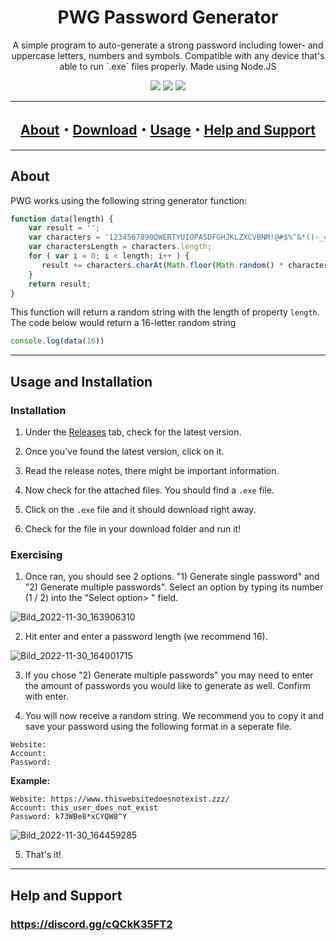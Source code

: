 <h1 align="center">
PWG Password Generator
</h1>

<p align="center">
A simple program to auto-generate a strong password including lower- and uppercase letters, numbers and symbols. Compatible with any device that's able to run `.exe` files properly. Made using Node.JS
</p>

<div align="center">
<a href="https://github.com/Lunahax"><img src="https://img.shields.io/github/stars/lunahax/Password-Generator?color=00dd00&style=for-the-badge"></a>
<a href="https://github.com/Lunahax"><img src="https://img.shields.io/github/repo-size/lunahax/Password-Generator?color=00dd00&label=size&style=for-the-badge"></a>
<a href="https://github.com/Lunahax"><img src="https://img.shields.io/github/downloads/lunahax/Password-Generator/total?color=00dd00&style=for-the-badge"></a>
</div>

---

<h2 align="center">
<a href="#about">About</a>・<a href="https://github.com/Lunahax/Password-Generator/releases">Download</a>・<a href="#usage">Usage</a>・<a href="#support">Help and Support</a>
</h2>

---

## <a id="about"></a>About

PWG works using the following string generator function:
```js
function data(length) {
    var result = '';
    var characters = '1234567890QWERTYUIOPASDFGHJKLZXCVBNM!@#$%^&*()-_=+,<.>/?mnbvcxzlkjhgfdsapoiuytrewq';
    var charactersLength = characters.length;
    for ( var i = 0; i < length; i++ ) {
       result += characters.charAt(Math.floor(Math.random() * charactersLength));
    }
    return result;
}
```
This function will return a random string with the length of property `length`.
The code below would return a 16-letter random string
```js
console.log(data(16))
```

---

## <a id="usage"></a>Usage and Installation

### Installation

1. Under the [Releases](https://github.com/Lunahax/Password-Generator/releases) tab, check for the latest version.

2. Once you've found the latest version, click on it.

3. Read the release notes, there might be important information.

4. Now check for the attached files. You should find a `.exe` file.

5. Click on the `.exe` file and it should download right away.

6. Check for the file in your download folder and run it!

### Exercising

1. Once ran, you should see 2 options. "1) Generate single password" and "2) Generate multiple passwords". Select an option by typing its number (1 / 2) into the "Select option> " field.

![Bild_2022-11-30_163906310](https://user-images.githubusercontent.com/89605624/204841831-2a786fce-14fa-46ed-8dc3-dd45b96c61e3.png)

2. Hit enter and enter a password length (we recommend 16).

![Bild_2022-11-30_164001715](https://user-images.githubusercontent.com/89605624/204842088-017abf15-ae9b-40b5-896e-a16365cf6a8f.png)

3. If you chose "2) Generate multiple passwords" you may need to enter the amount of passwords you would like to generate as well. Confirm with enter.

4. You will now receive a random string. We recommend you to copy it and save your password using the following format in a seperate file.
```
Website: 
Account:
Password:
```
**Example:**
```
Website: https://www.thiswebsitedoesnotexist.zzz/
Account: this_user_does_not_exist
Password: k73WBe8*xCYQW8^Y
```

![Bild_2022-11-30_164459285](https://user-images.githubusercontent.com/89605624/204843338-b56b7ad1-7b04-49aa-ad5e-b5d876553a9d.png)

5. That's it!

---

## <a id="support"></a>Help and Support

<h3><a href="https://discord.gg/cQCkK35FT2">https://discord.gg/cQCkK35FT2</a></h3>
